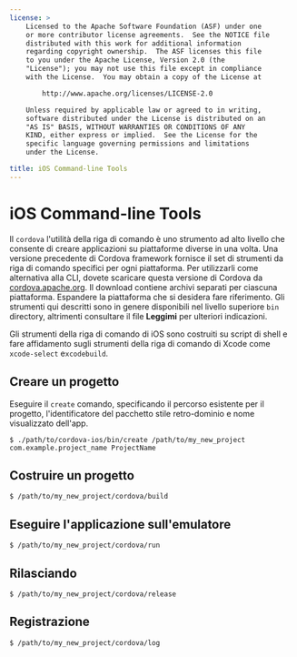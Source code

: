 ```yaml
---
license: >
    Licensed to the Apache Software Foundation (ASF) under one
    or more contributor license agreements.  See the NOTICE file
    distributed with this work for additional information
    regarding copyright ownership.  The ASF licenses this file
    to you under the Apache License, Version 2.0 (the
    "License"); you may not use this file except in compliance
    with the License.  You may obtain a copy of the License at

        http://www.apache.org/licenses/LICENSE-2.0

    Unless required by applicable law or agreed to in writing,
    software distributed under the License is distributed on an
    "AS IS" BASIS, WITHOUT WARRANTIES OR CONDITIONS OF ANY
    KIND, either express or implied.  See the License for the
    specific language governing permissions and limitations
    under the License.

title: iOS Command-line Tools
---
```


# iOS Command-line Tools

Il `cordova` l'utilità della riga di comando è uno strumento ad alto livello che consente di creare applicazioni su piattaforme diverse in una volta. Una versione precedente di Cordova framework fornisce il set di strumenti da riga di comando specifici per ogni piattaforma. Per utilizzarli come alternativa alla CLI, dovete scaricare questa versione di Cordova da [cordova.apache.org][1]. Il download contiene archivi separati per ciascuna piattaforma. Espandere la piattaforma che si desidera fare riferimento. Gli strumenti qui descritti sono in genere disponibili nel livello superiore `bin` directory, altrimenti consultare il file **Leggimi** per ulteriori indicazioni.

 [1]: http://cordova.apache.org

Gli strumenti della riga di comando di iOS sono costruiti su script di shell e fare affidamento sugli strumenti della riga di comando di Xcode come `xcode-select` e`xcodebuild`.

## Creare un progetto

Eseguire il `create` comando, specificando il percorso esistente per il progetto, l'identificatore del pacchetto stile retro-dominio e nome visualizzato dell'app.

    $ ./path/to/cordova-ios/bin/create /path/to/my_new_project com.example.project_name ProjectName
    

## Costruire un progetto

    $ /path/to/my_new_project/cordova/build
    

## Eseguire l'applicazione sull'emulatore

    $ /path/to/my_new_project/cordova/run
    

## Rilasciando

    $ /path/to/my_new_project/cordova/release
    

## Registrazione

    $ /path/to/my_new_project/cordova/log